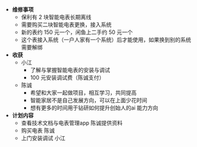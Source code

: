 - **维修事项**
    - 保利有 2 块智能电表长期离线
    - 需要购买二块智能电表更换，接入系统
    - 新的表约 150 元一个，闲鱼上二手约 50 元一个
    - 这个表接入系统（一户人家有一个系统）后才能使用，如果换到别的系统需要解绑
- **收获**
    - 小江
        - 了解与掌握智能电表的安装与调试
        - 100 元安装调试费（陈诚支付）
    - 陈诚
        - 希望和大家一起做项目，相互学习，共同提高
        - 智能家居不是自己发展方向，可以在上面少花时间
        - 想有更多的时间用于钻研如何提升创始人的ai 能力方向
- **计划内容**
    - 查看技术文档与电表管理app 陈诚提供资料
    - 购买电表 陈诚
    - 上门安装调试 小江